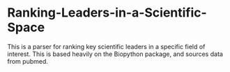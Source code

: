 # Ranking-Leaders-in-a-Scientific-Space
This is a parser for ranking key scientific leaders in a specific field of interest. 
This is based heavily on the Biopython package, and sources data from pubmed. 
